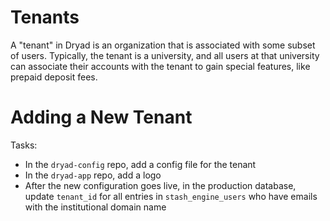 Tenants
========

A "tenant" in Dryad is an organization that is associated with some
subset of users. Typically, the tenant is a university, and all users
at that university can associate their accounts with the tenant to
gain special features, like prepaid deposit fees.

Adding a New Tenant
====================

Tasks:
- In the `dryad-config` repo, add a config file for the tenant
- In the `dryad-app` repo, add a logo
- After the new configuration goes live, in the production database,
  update `tenant_id` for all entries in `stash_engine_users` who have emails with the
  institutional domain name 
